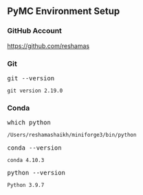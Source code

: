## PyMC Environment Setup

### GitHub Account

https://github.com/reshamas

### Git
<kbd>  git --version  </kbd> 

```
git version 2.19.0
```

### Conda
<kbd> which python  </kbd>

```bash
/Users/reshamashaikh/miniforge3/bin/python
```

<kbd> conda --version  </kbd>

```
conda 4.10.3
```

<kbd>
python --version
 </kbd>

```
Python 3.9.7
```



